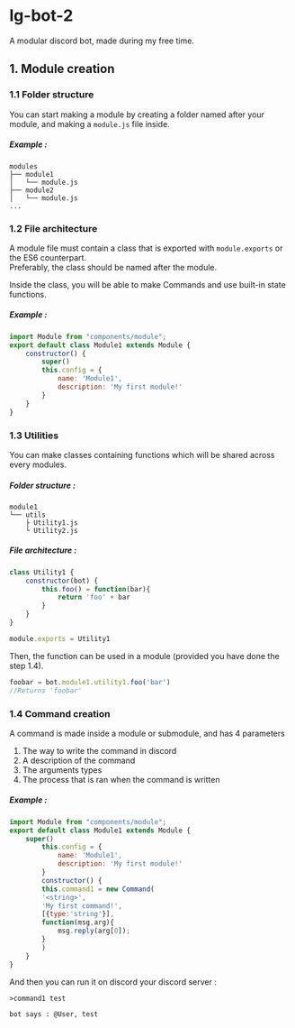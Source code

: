# lg-bot-2
A modular discord bot, made during my free time. 

## 1. Module creation

### 1.1 Folder structure

You can start making a module by creating a folder named after your module, and making a `module.js` file inside.  

##### Example :
````
modules
├── module1
│   └── module.js
├── module2
│   └── module.js
...
`````

### 1.2 File architecture

A module file must contain a class that is exported with `module.exports` or the ES6 counterpart.  
Preferably, the class should be named after the module.  

Inside the class, you will be able to make Commands and use built-in state functions.

##### Example :
````javascript
import Module from "components/module";
export default class Module1 extends Module {
	constructor() {
    	super()
        this.config = {
            name: 'Module1',
            description: 'My first module!'
        }
    }
}
````
### 1.3 Utilities

You can make classes containing functions which will be shared across every modules.

##### Folder structure :
`````
module1
└── utils
    ├ Utility1.js
    └ Utility2.js
`````
##### File architecture :
````javascript
class Utility1 {
	constructor(bot) {
    	this.foo() = function(bar){
        	return 'foo' + bar
        }
    }
}

module.exports = Utility1
````

Then, the function can be used in a module (provided you have done the step 1.4).
````javascript
foobar = bot.module1.utility1.foo('bar')
//Returns 'foobar' 
````

### 1.4 Command creation

A command is made inside a module or submodule, and has 4 parameters
1. The way to write the command in discord
2. A description of the command
3. The arguments types
4. The process that is ran when the command is written

##### Example : 
````javascript
import Module from "components/module";
export default class Module1 extends Module {
	super()
        this.config = {
            name: 'Module1',
            description: 'My first module!'
        }
    	constructor() {
	    this.command1 = new Command(
		'<string>',
		'My first command!',
		[{type:'string'}],
		function(msg,arg){
			msg.reply(arg[0]);
		}
	    )
	}
}
````

And then you can run it on discord your discord server : 
````
>command1 test

bot says : @User, test
````

